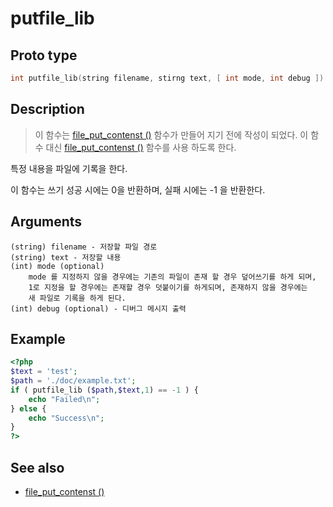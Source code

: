 # putfile_lib

## Proto type

```c
int putfile_lib(string filename, stirng text, [ int mode, int debug ])
```

## Description

> 이 함수는 [file_put_contenst ()](http://php.net/manual/kr/function.file-put-contents.php) 함수가 만들어 지기 전에 작성이 되었다. 이 함수 대신 [file_put_contenst ()](http://php.net/manual/kr/function.file-put-contents.php) 함수를 사용 하도록 한다.

특정 내용을 파일에 기록을 한다.

이 함수는 쓰기 성공 시에는 0을 반환하며, 실패 시에는 -1 을 반환한다.

## Arguments
```
(string) filename - 저장할 파일 경로
(string) text - 저장할 내용
(int) mode (optional)
    mode 를 지정하지 않을 경우에는 기존의 파일이 존재 할 경우 덮어쓰기를 하게 되며,
    1로 지정을 할 경우에는 존재할 경우 덧붙이기를 하게되며, 존재하지 않을 경우에는
    새 파일로 기록을 하게 된다.
(int) debug (optional) - 디버그 메시지 출력
```
## Example

```php
<?php
$text = 'test';
$path = './doc/example.txt';
if ( putfile_lib ($path,$text,1) == -1 ) {
    echo "Failed\n";
} else {
    echo "Success\n";
}
?>
```

## See also
 * [file_put_contenst ()](http://php.net/manual/kr/function.file-put-contents.php)

